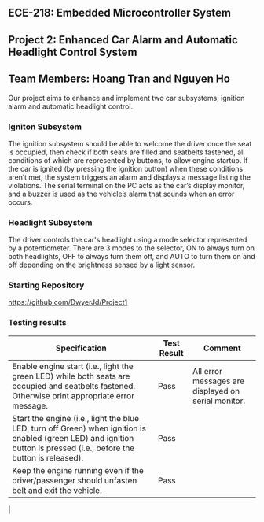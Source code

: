 ## ECE-218: Embedded Microcontroller System
## Project 2: Enhanced Car Alarm and Automatic Headlight Control System
## Team Members: Hoang Tran and Nguyen Ho

Our project aims to enhance and implement two car subsystems, ignition alarm and automatic headlight control.

### Igniton Subsystem
The ignition subsystem should be able to welcome the driver once the seat is occupied, then check if both seats are filled and seatbelts fastened, all conditions of which are represented by buttons, to allow engine startup. If the car is ignited (by pressing the ignition button) when these conditions aren’t met, the system triggers an alarm and displays a message listing the violations. The serial terminal on the PC acts as the car’s display monitor,  and a buzzer is used as the vehicle’s alarm that sounds when an error occurs. 


### Headlight Subsystem
The driver controls the car's headlight using a mode selector represented by a potentiometer. There are 3 modes to the selector, ON to always turn on both headlights, OFF to always turn them off, and AUTO to turn them on and off depending on the brightness sensed by a light sensor. 


### Starting Repository
https://github.com/DwyerJd/Project1


### Testing results

| Specification | Test Result | Comment |
|----------|----------|----------|
| Enable engine start (i.e., light the green LED) while both seats are occupied and seatbelts fastened. Otherwise print appropriate error message.    | Pass   | All error messages are displayed on serial monitor.   |
| Start the engine (i.e., light the blue LED, turn off Green) when ignition is enabled (green LED) and ignition button is pressed  (i.e., before the button is released).   | Pass   | |
| Keep the engine running even if the driver/passenger should unfasten belt and exit the vehicle.| Pass | |
| 
